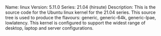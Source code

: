 Name:    linux
Version: 5.11.0
Series:  21.04 (hirsute)
Description:
    This is the source code for the Ubuntu linux kernel for the 21.04 series. This
    source tree is used to produce the flavours: generic, generic-64k, generic-lpae, lowlatency.
    This kernel is configured to support the widest range of desktop, laptop and
    server configurations.
